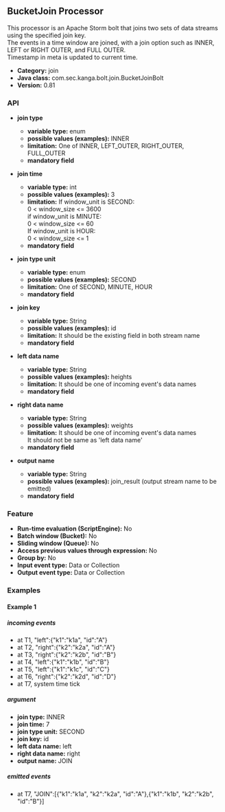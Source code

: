 BucketJoin Processor
----------------------

This processor is an Apache Storm bolt that joins two sets of data streams using the specified join key.<br>
The events in a time window are joined, with a join option such as INNER, LEFT or RIGHT OUTER, and FULL OUTER.<br>
Timestamp in meta is updated to current time.

* __Category:__ join
* __Java class:__ com.sec.kanga.bolt.join.BucketJoinBolt
* __Version:__ 0.81

### API

* __join type__
    * __variable type:__ enum
    * __possible values (examples):__ INNER
    * __limitation:__ One of INNER, LEFT_OUTER, RIGHT_OUTER, FULL_OUTER
    * __mandatory field__

* __join time__
    * __variable type:__ int
    * __possible values (examples):__ 3
    * __limitation:__ If window_unit is SECOND:<br>0 < window_size <= 3600<br>if window_unit is MINUTE:<br>0 < window_size <= 60<br>If window_unit is HOUR:<br>0 < window_size <= 1
    * __mandatory field__
    
* __join type unit__
    * __variable type:__ enum
    * __possible values (examples):__ SECOND
    * __limitation:__ One of SECOND, MINUTE, HOUR
    * __mandatory field__

* __join key__
    * __variable type:__ String
    * __possible values (examples):__ id
    * __limitation:__ It should be the existing field in both stream name
    * __mandatory field__
    
* __left data name__
    * __variable type:__ String
    * __possible values (examples):__ heights
    * __limitation:__ It should be one of incoming event's data names
    * __mandatory field__

* __right data name__
    * __variable type:__ String
    * __possible values (examples):__ weights
    * __limitation:__ It should be one of incoming event's data names<br>It should not be same as 'left data name'
    * __mandatory field__
    
* __output name__
    * __variable type:__ String
    * __possible values (examples):__ join_result (output stream name to be emitted)
    * __mandatory field__


### Feature

* __Run-time evaluation (ScriptEngine):__ No
* __Batch window (Bucket):__ No
* __Sliding window (Queue):__ No
* __Access previous values through expression:__ No
* __Group by:__ No
* __Input event type:__ Data or Collection
* __Output event type:__ Data or Collection


### Examples

#### Example 1

##### incoming events
* at T1, "left":{"k1":"k1a", "id":"A"}
* at T2, "right":{"k2":"k2a", "id":"A"}
* at T3, "right":{"k2":"k2b", "id":"B"}
* at T4, "left":{"k1":"k1b", "id":"B"}
* at T5, "left":{"k1":"k1c", "id":"C"}
* at T6, "right":{"k2":"k2d", "id":"D"}
* at T7, system time tick

##### argument
* __join type:__ INNER
* __join time:__ 7
* __join type unit:__ SECOND
* __join key:__ id
* __left data name:__ left
* __right data name:__ right
* __output name:__ JOIN

##### emitted events
* at T7, "JOIN":[{"k1":"k1a", "k2":"k2a", "id":"A"},{"k1":"k1b", "k2":"k2b", "id":"B"}]